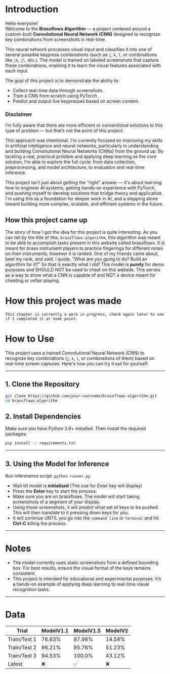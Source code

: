 # Introduction

Hello everyone!  
Welcome to the **Brassflows Algorithm** — a project centered around a custom-built **Convolutional Neural Network (CNN)** designed to recognize key combinations from screenshots in real-time.

This neural network processes visual input and classifies it into one of several possible keypress combinations (such as `j`, `k`, `l`, or combinations like `jk`, `jl`, etc.). The model is trained on labeled screenshots that capture these combinations, enabling it to learn the visual features associated with each input.

The goal of this project is to demonstrate the ability to:
- Collect real-time data through screenshots.
- Train a CNN from scratch using PyTorch.
- Predict and output live keypresses based on screen content.

### Disclaimer

I’m fully aware that there are more efficient or conventional solutions to this type of problem — but that’s not the point of this project.

This approach was intentional. I'm currently focused on improving my skills in artificial intelligence and neural networks, particularly in understanding and building Convolutional Neural Networks (CNNs) from the ground up. By tackling a real, practical problem and applying deep learning as the core solution, I’m able to explore the full cycle: from data collection, preprocessing, and model architecture, to evaluation and real-time inference.

This project isn't just about getting the "right" answer — it's about learning how to engineer AI systems, getting hands-on experience with PyTorch, and pushing myself to develop solutions that bridge theory and application. I'm using this as a foundation for deeper work in AI, and a stepping stone toward building more complex, scalable, and efficient systems in the future.


## How this project came up

The story of how I got the idea for this project is quite interesting. As you can tell by the title of this, `brassflows-algorithm`, this algorithm was meant to be able to accomplish tasks present in this website called brassflows. It is meant for brass instrument players to practice fingerings for different notes on their instruments, however it is ranked. One of my friends came about, beat my rank, and said, I quote, "What are you going to do? Build an algorithm for it?" So that is exactly what I did! This model is **purely** for demo purposes and SHOULD NOT be used to cheat on this website. This serves as a way to show what a CNN is capable of and NOT a device meant for cheating or unfair playing.

# How this project was made

`This chapter is currently a work in progress, check again later to see if I completed it at some point.`

# How to Use

This project uses a trained Convolutional Neural Network (CNN) to recognize key combinations (`j`, `k`, `l`, or combinations of them) based on real-time screen captures. Here's how you can try it out for yourself:

---

## 1. Clone the Repository

```bash
git clone https://github.com/your-username/brassflows-algorithm.git
cd brassflows-algorithm
```

## 2. Install Dependencies
Make sure you have Python 3.9+ installed. Then install the required packages:
```bash
pip install -r requirements.txt
```
---
## 3. Using the Model for Inference

Run infererence script:
`python runner.py`

- Wait till model is **initialized** (The cue for *Enter* key will display)
- Press the **Enter** key to start the process.
- Make sure you are on brassflows. The model will start taking screenshots of a segment of your display.
- Using those screenshots, it will predict what set of keys to be pushed. This will then translate to it pressing down keys for you.
- It will continue UNTIL you go into the `command line` or `terminal` and hit **Ctrl-C** killing the process.

---

# Notes

- The model currently uses static screenshots from a defined bounding box. For best results, ensure the visual format of the keys remains consistent.
- This project is intended for educational and experimental purposes. It’s a hands-on example of applying deep learning to real-time visual recognition tasks.

---

# Data

| Trial          | ModelV1.1 | ModelV1.5 | ModelV2  |
|----------------|-----------|-----------|----------|
| Train/Test 1   | 76.63%    | 97.98%    | 14.58%   |
| Train/Test 2   | 86.21%    | 95.76%    | 51.23%   |
| Train/Test 3   | 94.53%    | 100.0%    | 43.12%   |
| Latest         | ❌        | ✅        | ❌       |
